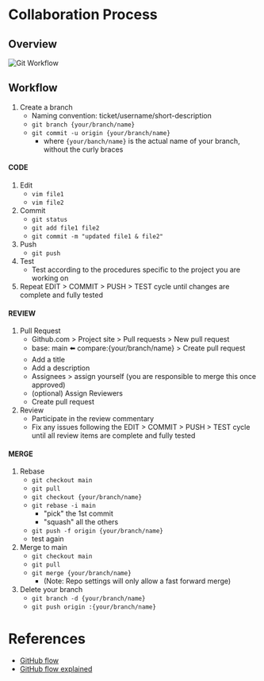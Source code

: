 
# Collaboration Process
## Overview
![Git Workflow](https://github.com/andylytical/stackedit/blob/access/ctt-222/Git%20Workflow.png)
## Workflow
1. Create a branch
    * Naming convention: ticket/username/short-description
    * `git branch {your/branch/name}`
    * `git commit -u origin {your/branch/name}`
      * where `{your/banch/name}` is the actual name of your branch, without the curly braces
#### CODE
1. Edit
   * `vim file1`
   * `vim file2`
1. Commit
   * `git status`
   * `git add file1 file2`
   * `git commit -m "updated file1 & file2"`
1. Push
   * `git push`
1. Test
   * Test according to the procedures specific to the project you are working on
1. Repeat EDIT > COMMIT > PUSH > TEST cycle until changes are complete and fully tested
#### REVIEW
1. Pull Request
   * Github.com > Project site > Pull requests > New pull request
   * base: main :arrow_left: compare:{your/branch/name} > Create pull request
   * Add a title
   * Add a description
   * Assignees > assign yourself (you are responsible to merge this once approved)
   * (optional) Assign Reviewers
   * Create pull request
1. Review
   * Participate in the review commentary
   * Fix any issues following the EDIT > COMMIT > PUSH > TEST cycle until all review items are complete and fully tested
#### MERGE
1. Rebase
   * `git checkout main`
   * `git pull`
   * `git checkout {your/branch/name}`
   * `git rebase -i main`
     * "pick" the 1st commit
     * "squash" all the others
   * `git push -f origin {your/branch/name}`
   * test again
1. Merge to main
   * `git checkout main`
   * `git pull`
   * `git merge {your/branch/name}`
     * (Note: Repo settings will only allow a fast forward merge)
1. Delete your branch
   * `git branch -d {your/branch/name}`
   * `git push origin :{your/branch/name}`

# References
* [GitHub flow](https://docs.github.com/en/get-started/using-github/github-flow)
* [GitHub flow explained](https://scottchacon.com/2011/08/31/github-flow/)
<!--stackedit_data:
eyJoaXN0b3J5IjpbLTE1ODA2NzEzNTEsMTMwNzM0NDU1NiwtMT
QxMTA4MjkyOCwtNTUyNDg1NDUzLDM4OTgzNjM1MSwyMDM4ODQ0
MjIwLC05NzczMjIyMDMsLTE2MzUwNjgwMTcsMjkxNDI3MDcxLD
U0MzExNjc1NSwtMzc5NTQzMTk0LC0yMDg4NzQ2NjEyLC0zMzI0
NTUzNjNdfQ==
-->
